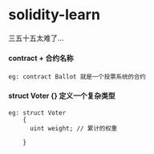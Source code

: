 # solidity-learn

三五十五太难了...

#### contract + 合约名称
    eg: contract Ballot 就是一个投票系统的合约

#### struct Voter {} 定义一个复杂类型
    eg: struct Voter 
        {
          uint weight; // 累计的权重
          
        }
    

